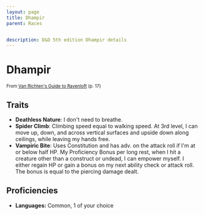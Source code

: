 ```yaml
---
layout: page
title: Dhampir
parent: Races


description: D&D 5th edition Dhampir details
---
```


# Dhampir

<small>From <a target="_blank" href="https://dnd.wizards.com/products/van-richtens-guide-ravenloft">Van Richten's Guide to Ravenloft</a> (p. 17)</small>


## Traits

- **Deathless Nature**: I don't need to breathe.
- **Spider Climb**: Climbing speed equal to walking speed. At 3rd level, I can move up, down, and across vertical surfaces and upside down along ceilings, while leaving my hands free.
- **Vampiric Bite**: Uses Constitution and has adv. on the attack roll if I'm at or below half HP. My Proficiency Bonus per long rest, when I hit a creature other than a construct or undead, I can empower myself. I either regain HP or gain a bonus on my next ability check or attack roll. The bonus is equal to the piercing damage dealt.

## Proficiencies

- **Languages:** Common, 1 of your choice